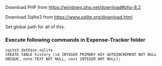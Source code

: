 Download PHP from https://windows.php.net/download#php-8.2

Download Sqlite3 from https://www.sqlite.org/download.html

Set global path for all of this.

### Execute following commands in Expense-Tracker folder
```
sqite3 datbase.sqlite
CREATE TABLE history (id INTEGER PRIMARY KEY AUTOINCREMENT NOT NULL UNIQUE, note TEXT NOT NULL, cost INTEGER NOT NULL);
```
